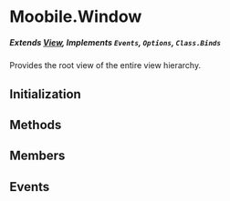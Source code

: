 Moobile.Window
================================================================================
##### Extends [View](Docs/View/View.md), Implements `Events`, `Options`, `Class.Binds`

Provides the root view of the entire view hierarchy.

Initialization
--------------------------------------------------------------------------------

Methods
--------------------------------------------------------------------------------


Members
--------------------------------------------------------------------------------


Events
--------------------------------------------------------------------------------